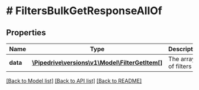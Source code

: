 # # FiltersBulkGetResponseAllOf

## Properties

Name | Type | Description | Notes
------------ | ------------- | ------------- | -------------
**data** | [**\Pipedrive\versions\v1\Model\FilterGetItem[]**](FilterGetItem.md) | The array of filters |

[[Back to Model list]](../README.md#documentation-for-models) [[Back to API list]](../README.md#documentation-for-api-endpoints) [[Back to README]](../README.md)

